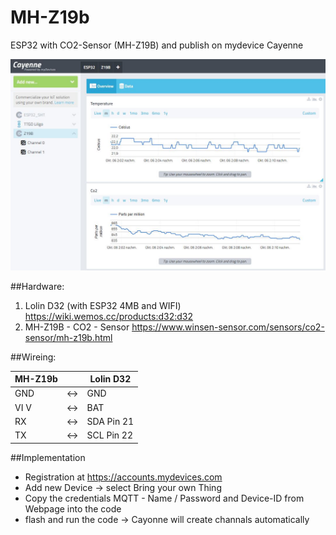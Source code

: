 # MH-Z19b
ESP32 with CO2-Sensor (MH-Z19B) and publish on mydevice Cayenne

![Cayenne](/Cayenne_Reporting.JPG?raw=true "Graph")

##Hardware:
1) Lolin D32 (with ESP32 4MB and WIFI)      https://wiki.wemos.cc/products:d32:d32
2) MH-Z19B - CO2 - Sensor                   https://www.winsen-sensor.com/sensors/co2-sensor/mh-z19b.html

##Wireing:

| MH-Z19b |   |    Lolin D32  |
| --- | -- | -----------|
| GND  | <-> | GND |
| VI V |  <->| BAT |
| RX   | <-> | SDA Pin 21 |
| TX   | <-> | SCL Pin 22 |

##Implementation
- Registration at https://accounts.mydevices.com 
- Add new Device -> select Bring your own Thing
- Copy the credentials MQTT - Name / Password and Device-ID from Webpage into the code
- flash and run the code -> Cayonne will create channals automatically
